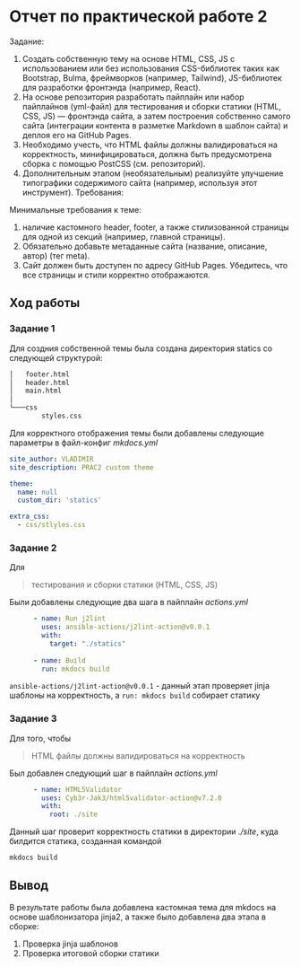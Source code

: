 # Отчет по практической работе 2

Задание: 

1. Создать собственную тему на основе HTML, CSS, JS с использованием или без использования CSS-библиотек таких как Bootstrap, Bulma, фреймворков (например, Tailwind), JS-библиотек для разработки фронтэнда (например, React). 
2. На основе репозитория разработать пайплайн или набор пайплайнов (yml-файл) для тестирования и  сборки статики (HTML, CSS, JS) — фронтэнда сайта, а затем построения собственно самого сайта (интеграции контента в разметке Markdown в шаблон сайта) и деплоя его на GitHub Pages. 
3. Необходимо учесть, что HTML файлы должны валидироваться на корректность, минифицироваться, должна быть предусмотрена сборка с помощью PostCSS (см. репозиторий).
4. Дополнительным этапом (необязательным) реализуйте улучшение типографики содержимого сайта (например, используя этот инструмент). 
Требования: 

Минимальные требования к теме: 
1. наличие кастомного header, footer, а также стилизованной страницы для одной из секций (например, главной страницы). 
2. Обязательно добавьте метаданные сайта (название, описание, автор) (тег meta).
3. Сайт должен быть доступен по адресу GitHub Pages. Убедитесь, что все страницы и стили корректно отображаются.

## Ход работы

### Задание 1
Для создния собственной темы была создана директория statics со следующей структурой:
```bash
│   footer.html
│   header.html
│   main.html
│
└───css
        styles.css
```

Для корректного отображения темы были добавлены следующие параметры в файл-конфиг *mkdocs.yml*  
```yml
site_author: VLADIMIR
site_description: PRAC2 custom theme

theme:
  name: null
  custom_dir: 'statics'

extra_css:
  - css/stlyles.css 
```  
### Задание 2

Для  
>тестирования и  сборки статики (HTML, CSS, JS)  

Были добавлены следующие два шага в пайплайн *actions.yml*  
```yml
      - name: Run j2lint
        uses: ansible-actions/j2lint-action@v0.0.1
        with:
          target: "./statics"
      
      - name: Build
        run: mkdocs build
```
`ansible-actions/j2lint-action@v0.0.1` - данный этап проверяет jinja шаблоны на корректность, а `run: mkdocs build` собирает статику

### Задание 3
Для того, чтобы  
>HTML файлы должны валидироваться на корректность  

Был добавлен следующий шаг в пайплайн *actions.yml*  
```yml
      - name: HTML5Validator
        uses: Cyb3r-Jak3/html5validator-action@v7.2.0
        with:
          root: ./site
```
Данный шаг проверит корректность статики в директории *./site*, куда билдится статика, созданная командой  
```bash
mkdocs build
```

## Вывод
В результате работы была добавлена кастомная тема для mkdocs на основе шаблонизатора jinja2, а также было добавлена два этапа в сборке:
1. Проверка jinja шаблонов
2. Проверка итоговой сборки статики
